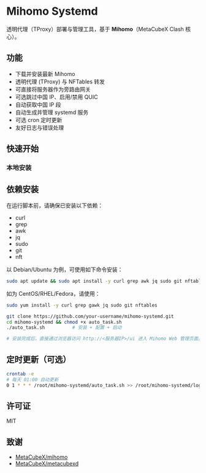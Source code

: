 # Mihomo Systemd

透明代理（TProxy）部署与管理工具，基于 **Mihomo**（MetaCubeX Clash 核心）。

## 功能

* 下载并安装最新 Mihomo
* 透明代理 (TProxy) 与 NFTables 转发
* 可直接将服务器作为旁路由网关
* 可选跳过中国 IP、启用/禁用 QUIC
* 自动获取中国 IP 段
* 自动生成并管理 systemd 服务
* 可选 cron 定时更新
* 友好日志与错误处理

## 快速开始

### 本地安装

## 依赖安装

在运行脚本前，请确保已安装以下依赖：

- curl
- grep
- awk
- jq
- sudo
- git
- nft

以 Debian/Ubuntu 为例，可使用如下命令安装：

```bash
sudo apt update && sudo apt install -y curl grep awk jq sudo git nftables
```

如为 CentOS/RHEL/Fedora，请使用：

```bash
sudo yum install -y curl grep gawk jq sudo git nftables
```

```bash
git clone https://github.com/your-username/mihomo-systemd.git
cd mihomo-systemd && chmod +x auto_task.sh
./auto_task.sh          # 安装 + 配置 + 启动

# 安装完成后，直接通过浏览器访问 http://<服务器IP>/ui 进入 Mihomo Web 管理页面。
```

## 定时更新（可选）

```bash
crontab -e
# 每天 01:00 自动更新
0 1 * * * /root/mihomo-systemd/auto_task.sh >> /root/mihomo-systemd/log.txt 2>&1
```

## 许可证

MIT

## 致谢

* [MetaCubeX/mihomo](https://github.com/MetaCubeX/mihomo)
* [MetaCubeX/metacubexd](https://github.com/MetaCubeX/metacubexd)
